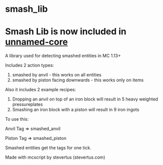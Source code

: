 # smash_lib

# Smash Lib is now included in [unnamed-core](https://github.com/unnamedDE/unnamed-core/)

A library used for detecting smashed entities in MC 1.13+

Includes 2 action types:
1. smashed by anvil - this works on all entities
2. smashed by piston facing downwards - this works only on items

Also it includes 2 example recipes:
1. Dropping an anvil on top of an iron block will result in 5 heavy weighted pressureplates
2. Smashing an iron block with a piston will result in 9 iron ingots

To use this:

Anvil Tag => smashed_anvil

Piston Tag => smashed_piston

Smashed entities get the tags for one tick.



Made with mcscript by stevertus (stevertus.com)
